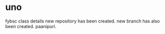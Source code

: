 # uno
fybsc class details
new repository has been created.
new branch has also been created.
paanipuri.
